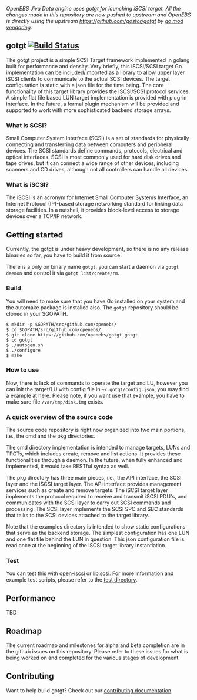 _OpenEBS Jiva Data engine uses gotgt for launching iSCSI target. All the changes made in this repository are now pushed to upstream and OpenEBS is directly using the upstream https://github.com/gostor/gotgt by [go mod vendoring](https://github.com/openebs/jiva/blob/master/go.mod)._ 

## gotgt [![Build Status](https://travis-ci.org/openebs/gotgt.svg)](https://travis-ci.org/openebs/gotgt)

The gotgt project is a simple SCSI Target framework implemented in golang built for performance and density.
Very briefly, this iSCSI/SCSI target Go implementation can be included/imported as a library to allow upper layer iSCSI clients to communicate to the actual SCSI devices. The target configuration is static with a json file for the time being. The core functionality of this target library provides the iSCSI/SCSI protocol services. A simple flat file based LUN target implementation is provided with plug-in interface. In the future, a formal plugin mechanism will be provided and supported to work with more sophisticated backend storage arrays.

### What is SCSI?
Small Computer System Interface (SCSI) is a set of standards for physically connecting and transferring data between computers and peripheral devices. The SCSI standards define commands, protocols, electrical and optical interfaces. SCSI is most commonly used for hard disk drives and tape drives, but it can connect a wide range of other devices, including scanners and CD drives, although not all controllers can handle all devices.

### What is iSCSI?
The iSCSI is an acronym for Internet Small Computer Systems Interface, an Internet Protocol (IP)-based storage networking standard for linking data storage facilities. In a nutshell, it provides block-level access to storage devices over a TCP/IP network.



## Getting started
Currently, the gotgt is under heavy development, so there is no any release binaries so far, you have to build it from source.

There is a only on binary name `gotgt`, you can start a daemon via `gotgt daemon` and control it via `gotgt list/create/rm`.

### Build
You will need to make sure that you have Go installed on your system and the automake package is installed also. The `gotgt` repository should be cloned in your $GOPATH.

```
$ mkdir -p $GOPATH/src/github.com/openebs/
$ cd $GOPATH/src/github.com/openebs/
$ git clone https://github.com/openebs/gotgt gotgt
$ cd gotgt
$ ./autogen.sh
$ ./configure
$ make
```

### How to use

Now, there is lack of commands to operate the target and LU, however you can init the target/LU with config file in `~/.gotgt/config.json`, you may find a example at [here](./examples/config.json).
Please note, if you want use that example, you have to make sure file `/var/tmp/disk.img` exists.

### A quick overview of the source code

The source code repository is right now organized into two main portions, i.e., the cmd and the pkg directories.

The cmd directory implementation is intended to manage targets, LUNs and TPGTs, which includes create, remove and list actions. It provides these functionalities through a daemon. In the future, when fully enhanced and implemented, it would take RESTful syntax as well.

The pkg directory has three main pieces, i.e., the API interface, the SCSI layer and the iSCSI target layer. The API interface provides management services such as create and remove targets. The iSCSI target layer implements the protocol required to receive and transmit iSCSI PDU's, and communicates with the SCSI layer to carry out SCSI commands and processing.
The SCSI layer implements the SCSI SPC and SBC standards that talks to the SCSI devices attached to the target library.

Note that the examples directory is intended to show static configurations that serve as the backend storage. The simplest configuration has one LUN and one flat file behind the LUN in question. This json configuration file is read once at the beginning of the iSCSI target library instantiation.

### Test

You can test this with [open-iscsi](http://www.open-iscsi.com/) or [libiscsi](https://github.com/openebs/libiscsi).
For more information and example test scripts, please refer to the [test directory](./test).

## Performance

TBD

## Roadmap

The current roadmap and milestones for alpha and beta completion are in the github issues on this repository. Please refer to these issues for what is being worked on and completed for the various stages of development.

## Contributing

Want to help build gotgt? Check out our [contributing documentation](./CONTRIBUTING.md).
